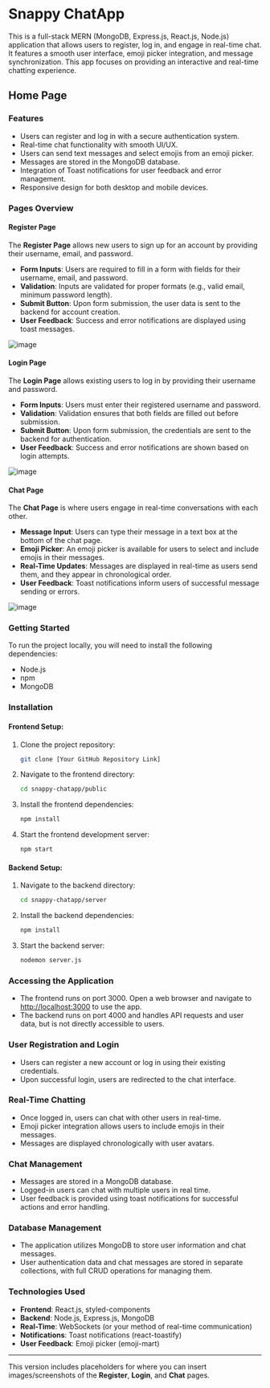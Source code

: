 # Snappy ChatApp

This is a full-stack MERN (MongoDB, Express.js, React.js, Node.js) application that allows users to register, log in, and engage in real-time chat. It features a smooth user interface, emoji picker integration, and message synchronization. This app focuses on providing an interactive and real-time chatting experience.

## Home Page

### Features
- Users can register and log in with a secure authentication system.
- Real-time chat functionality with smooth UI/UX.
- Users can send text messages and select emojis from an emoji picker.
- Messages are stored in the MongoDB database.
- Integration of Toast notifications for user feedback and error management.
- Responsive design for both desktop and mobile devices.
  
### Pages Overview

#### Register Page
The **Register Page** allows new users to sign up for an account by providing their username, email, and password.

- **Form Inputs**: Users are required to fill in a form with fields for their username, email, and password.
- **Validation**: Inputs are validated for proper formats (e.g., valid email, minimum password length).
- **Submit Button**: Upon form submission, the user data is sent to the backend for account creation.
- **User Feedback**: Success and error notifications are displayed using toast messages.

![image](https://github.com/user-attachments/assets/a5781276-f936-4e6c-945c-e5ca3b4c6e62)


#### Login Page
The **Login Page** allows existing users to log in by providing their username and password.

- **Form Inputs**: Users must enter their registered username and password.
- **Validation**: Validation ensures that both fields are filled out before submission.
- **Submit Button**: Upon form submission, the credentials are sent to the backend for authentication.
- **User Feedback**: Success and error notifications are shown based on login attempts.

![image](https://github.com/user-attachments/assets/b5e2b37b-1941-46a9-b3bf-ee80ba0a7d99)

#### Chat Page
The **Chat Page** is where users engage in real-time conversations with each other.

- **Message Input**: Users can type their message in a text box at the bottom of the chat page.
- **Emoji Picker**: An emoji picker is available for users to select and include emojis in their messages.
- **Real-Time Updates**: Messages are displayed in real-time as users send them, and they appear in chronological order.
- **User Feedback**: Toast notifications inform users of successful message sending or errors.

![image](https://github.com/user-attachments/assets/de93d29f-7640-4416-a439-4f86f19163cc)


### Getting Started
To run the project locally, you will need to install the following dependencies:

- Node.js
- npm
- MongoDB

### Installation

#### Frontend Setup:

1. Clone the project repository:
    ```bash
    git clone [Your GitHub Repository Link]
    ```

2. Navigate to the frontend directory:
    ```bash
    cd snappy-chatapp/public
    ```

3. Install the frontend dependencies:
    ```bash
    npm install
    ```

4. Start the frontend development server:
    ```bash
    npm start
    ```

#### Backend Setup:

1. Navigate to the backend directory:
    ```bash
    cd snappy-chatapp/server
    ```

2. Install the backend dependencies:
    ```bash
    npm install
    ```

3. Start the backend server:
    ```bash
    nodemon server.js
    ```

### Accessing the Application
- The frontend runs on port 3000. Open a web browser and navigate to [http://localhost:3000](http://localhost:3000) to use the app.
- The backend runs on port 4000 and handles API requests and user data, but is not directly accessible to users.

### User Registration and Login
- Users can register a new account or log in using their existing credentials.
- Upon successful login, users are redirected to the chat interface.

### Real-Time Chatting
- Once logged in, users can chat with other users in real-time.
- Emoji picker integration allows users to include emojis in their messages.
- Messages are displayed chronologically with user avatars.

### Chat Management
- Messages are stored in a MongoDB database.
- Logged-in users can chat with multiple users in real time.
- User feedback is provided using toast notifications for successful actions and error handling.


### Database Management
- The application utilizes MongoDB to store user information and chat messages.
- User authentication data and chat messages are stored in separate collections, with full CRUD operations for managing them.

### Technologies Used
- **Frontend**: React.js, styled-components
- **Backend**: Node.js, Express.js, MongoDB
- **Real-Time**: WebSockets (or your method of real-time communication)
- **Notifications**: Toast notifications (react-toastify)
- **User Feedback**: Emoji picker (emoji-mart)

---

This version includes placeholders for where you can insert images/screenshots of the **Register**, **Login**, and **Chat** pages.
